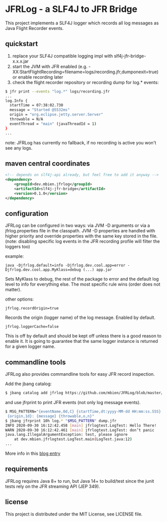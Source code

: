# JFRLog - a SLF4J to JFR Bridge
This project implements a SLF4J logger which records all log messages as Java Flight Recorder events.


## quickstart
1. replace your SLF4J compatible logging impl with slf4j-jfr-bridge-x.x.x.jar
2. start the JVM with JFR enabled (e.g. -XX:StartFlightRecording=filename=logs/recording.jfr,dumponexit=true)
   or enable recording later
3. check the flight recorder repository or recording dump for log.* events:

```bash
$ jfr print --events "log.*" logs/recording.jfr
...
log.Info {
  startTime = 07:38:02.730
  message = "Started @5532ms"
  origin = "org.eclipse.jetty.server.Server"
  throwable = N/A
  eventThread = "main" (javaThreadId = 1)
}
...
```
note: JFRLog has currently no fallback, if no recording is active you won't see any logs.

## maven central coordinates
```xml
<!-- depends on slf4j-api already, but feel free to add it anyway -->
<dependency>
    <groupId>dev.mbien.jfrlog</groupId>
    <artifactId>slf4j-jfr-bridge</artifactId>
    <version>0.1.0</version>
</dependency>
```

## configuration
JFRLog can be configured in two ways: via JVM -D arguments or via a jfrlog.properties
file in the classpath. JVM -D properties are handled with higher priority and override
properties with the same key stored in the file.
(note: disabling specific log events in the JFR recording profile will filter the loggers too)

example:
```
java -Djfrlog.default=info -Djfrlog.dev.cool.app=error -Djfrlog.dev.cool.app.MyKlass=debug (...) app.jar
```
Sets MyKlass to debug, the rest of the package to error and the default log level
to info for everything else. The most specific rule wins (order does not matter).


other options:
```
jfrlog.recordOrigin=true
```
Records the origin (logger name) of the log message. Enabled by default.

```
jfrlog.loggerCache=false
```
This is off by default and should be kept off unless there is a good reason to enable
it. It is going to guarantee that the same logger instance is returned for a given
logger name.


## commandline tools
JFRLog also provides commandline tools for easy JFR record inspection.

Add the jbang catalog:
```bash
$ jbang catalog add jfrlog https://github.com/mbien/JFRLog/blob/master/cli/jbang-catalog.json
```

and use jfrprint to print JFR events (not only log message events).
```bash
$ MSG_PATTERN="{eventName,0d,C} {startTime,dt:yyyy-MM-dd HH:mm:ss.SSS} [{eventThread.javaName}]\
 {origin,1d}: {message} {throwable,o,n}"
$ jbang jfrprint 10h log.* "$MSG_PATTERN" dump.jfr
INFO 2020-09-30 16:12:42.458 [main] jfrlogtest.LogTest: Hello There!
WARN 2020-09-30 16:12:42.461 [main] jfrlogtest.LogTest: don’t panic
java.lang.IllegalArgumentException: test, please ignore
	at dev.mbien.jfrlogtest.LogTest.main(LogTest.java:12)
...
```
More info in this [blog entry](https://mbien.dev/blog/entry/jfrlog-commandline-tools)

## requirements
JFRLog requires Java 8+ to run, but Java 14+ to build/test since the junit tests rely on the JFR
streaming API (JEP 349).

## license
This project is distributed under the MIT License, see LICENSE file.
